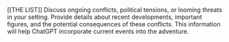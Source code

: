 [[THE LIST]]
Discuss ongoing conflicts, political tensions, or looming threats in your setting. Provide details about recent developments, important figures, and the potential consequences of these conflicts. This information will help ChatGPT incorporate current events into the adventure.